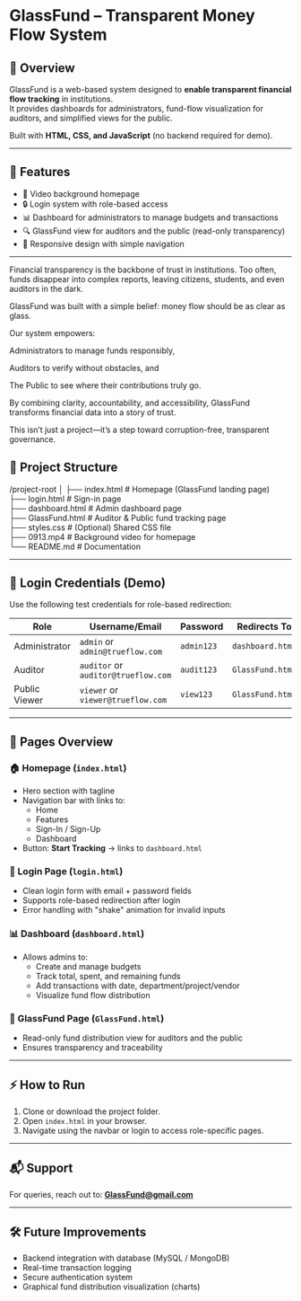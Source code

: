 # GlassFund – Transparent Money Flow System

## 📌 Overview
GlassFund is a web-based system designed to **enable transparent financial flow tracking** in institutions.  
It provides dashboards for administrators, fund-flow visualization for auditors, and simplified views for the public.  

Built with **HTML, CSS, and JavaScript** (no backend required for demo).

---

## 🚀 Features
- 🎥 Video background homepage  
- 🔒 Login system with role-based access  
- 📊 Dashboard for administrators to manage budgets and transactions  
- 🔍 GlassFund view for auditors and the public (read-only transparency)  
- 📱 Responsive design with simple navigation  

---
Financial transparency is the backbone of trust in institutions. Too often, funds disappear into complex reports, leaving citizens, students, and even auditors in the dark.

GlassFund was built with a simple belief: money flow should be as clear as glass.

Our system empowers:

Administrators to manage funds responsibly,

Auditors to verify without obstacles, and

The Public to see where their contributions truly go.

By combining clarity, accountability, and accessibility, GlassFund transforms financial data into a story of trust.

This isn’t just a project—it’s a step toward corruption-free, transparent governance.

## 📂 Project Structure
/project-root
│
├── index.html # Homepage (GlassFund landing page)<br>
├── login.html # Sign-in page<br>
├── dashboard.html # Admin dashboard page<br>
├── GlassFund.html # Auditor & Public fund tracking page<br>
├── styles.css # (Optional) Shared CSS file<br>
├── 0913.mp4 # Background video for homepage<br>
└── README.md # Documentation

---

## 🔑 Login Credentials (Demo)
Use the following test credentials for role-based redirection:

| Role          | Username/Email         | Password   | Redirects To      |
|---------------|------------------------|------------|-------------------|
| Administrator | `admin` or `admin@trueflow.com` | `admin123` | `dashboard.html` |
| Auditor       | `auditor` or `auditor@trueflow.com` | `audit123` | `GlassFund.html` |
| Public Viewer | `viewer` or `viewer@trueflow.com` | `view123`  | `GlassFund.html` |

---

## 📖 Pages Overview
### 🏠 Homepage (`index.html`)
- Hero section with tagline  
- Navigation bar with links to:
  - Home
  - Features
  - Sign-In / Sign-Up
  - Dashboard  
- Button: **Start Tracking** → links to `dashboard.html`  

### 🔐 Login Page (`login.html`)
- Clean login form with email + password fields  
- Supports role-based redirection after login  
- Error handling with "shake" animation for invalid inputs  

### 📊 Dashboard (`dashboard.html`)
- Allows admins to:
  - Create and manage budgets  
  - Track total, spent, and remaining funds  
  - Add transactions with date, department/project/vendor  
  - Visualize fund flow distribution  

### 🔎 GlassFund Page (`GlassFund.html`)
- Read-only fund distribution view for auditors and the public  
- Ensures transparency and traceability  

---

## ⚡ How to Run
1. Clone or download the project folder.  
2. Open `index.html` in your browser.  
3. Navigate using the navbar or login to access role-specific pages.  

---

## 📬 Support
For queries, reach out to: **GlassFund@gmail.com**  

---

## 🛠️ Future Improvements
- Backend integration with database (MySQL / MongoDB)  
- Real-time transaction logging  
- Secure authentication system  
- Graphical fund distribution visualization (charts)  
